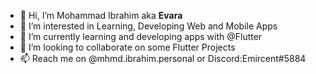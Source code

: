 - 👋 Hi, I’m Mohammad Ibrahim aka **Evara**
- 👀 I’m interested in Learning, Developing Web and Mobile Apps
- 🌱 I’m currently learning and developing apps with @Flutter
- 💞️ I’m looking to collaborate on some Flutter Projects
- 📫 Reach me on @mhmd.ibrahim.personal or Discord:Emircent#5884
